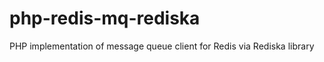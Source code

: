 php-redis-mq-rediska
====================

PHP implementation of message queue client for Redis via Rediska library
